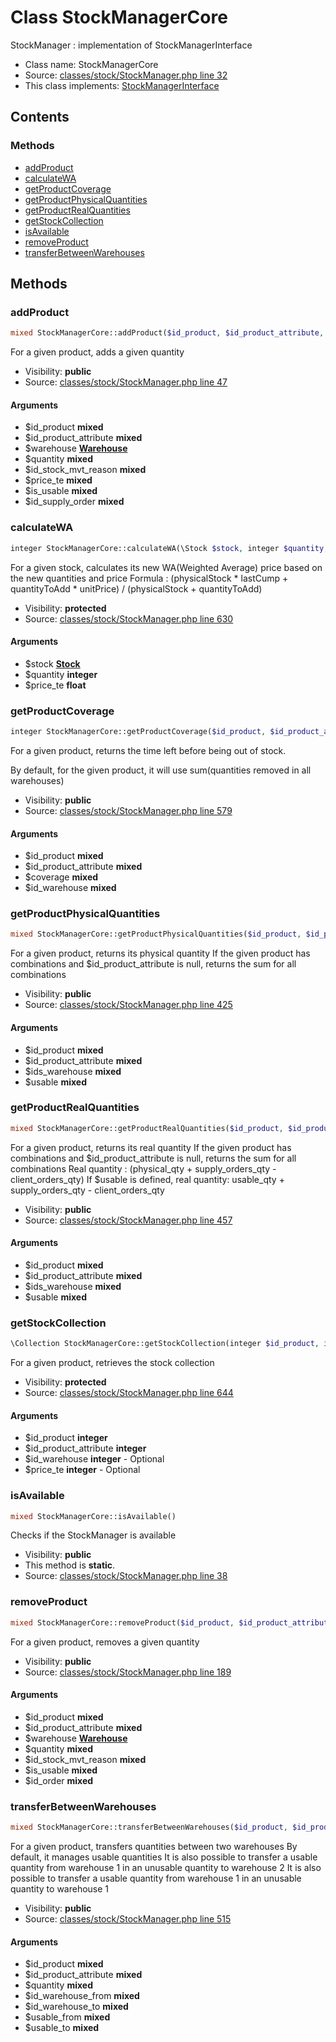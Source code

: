 Class StockManagerCore
=====================

StockManager : implementation of StockManagerInterface



* Class name: StockManagerCore
* Source: [classes/stock/StockManager.php line 32](https://github.com/PrestaShop/PrestaShop/blob/1.5.2.0/classes/stock/StockManager.php#L32)
* This class implements: [StockManagerInterface](interface.StockManagerInterface.md)

Contents
--------



### Methods

* [addProduct](#method-addProduct)
* [calculateWA](#method-calculateWA)
* [getProductCoverage](#method-getProductCoverage)
* [getProductPhysicalQuantities](#method-getProductPhysicalQuantities)
* [getProductRealQuantities](#method-getProductRealQuantities)
* [getStockCollection](#method-getStockCollection)
* [isAvailable](#method-isAvailable)
* [removeProduct](#method-removeProduct)
* [transferBetweenWarehouses](#method-transferBetweenWarehouses)






Methods
-------


### <a name="method-addProduct"></a>addProduct

```php
mixed StockManagerCore::addProduct($id_product, $id_product_attribute, \Warehouse $warehouse, $quantity, $id_stock_mvt_reason, $price_te, $is_usable, $id_supply_order)
```

For a given product, adds a given quantity



* Visibility: **public**
* Source: [classes/stock/StockManager.php line 47](https://github.com/PrestaShop/PrestaShop/blob/1.5.2.0/classes/stock/StockManager.php#L47)


#### Arguments
* $id_product **mixed**
* $id_product_attribute **mixed**
* $warehouse **[Warehouse](class.WarehouseCore.md)**
* $quantity **mixed**
* $id_stock_mvt_reason **mixed**
* $price_te **mixed**
* $is_usable **mixed**
* $id_supply_order **mixed**



### <a name="method-calculateWA"></a>calculateWA

```php
integer StockManagerCore::calculateWA(\Stock $stock, integer $quantity, float $price_te)
```

For a given stock, calculates its new WA(Weighted Average) price based on the new quantities and price
Formula : (physicalStock * lastCump + quantityToAdd * unitPrice) / (physicalStock + quantityToAdd)



* Visibility: **protected**
* Source: [classes/stock/StockManager.php line 630](https://github.com/PrestaShop/PrestaShop/blob/1.5.2.0/classes/stock/StockManager.php#L630)


#### Arguments
* $stock **[Stock](class.StockCore.md)**
* $quantity **integer**
* $price_te **float**



### <a name="method-getProductCoverage"></a>getProductCoverage

```php
integer StockManagerCore::getProductCoverage($id_product, $id_product_attribute, $coverage, $id_warehouse)
```

For a given product, returns the time left before being out of stock.

By default, for the given product, it will use sum(quantities removed in all warehouses)

* Visibility: **public**
* Source: [classes/stock/StockManager.php line 579](https://github.com/PrestaShop/PrestaShop/blob/1.5.2.0/classes/stock/StockManager.php#L579)


#### Arguments
* $id_product **mixed**
* $id_product_attribute **mixed**
* $coverage **mixed**
* $id_warehouse **mixed**



### <a name="method-getProductPhysicalQuantities"></a>getProductPhysicalQuantities

```php
mixed StockManagerCore::getProductPhysicalQuantities($id_product, $id_product_attribute, $ids_warehouse, $usable)
```

For a given product, returns its physical quantity
If the given product has combinations and $id_product_attribute is null, returns the sum for all combinations



* Visibility: **public**
* Source: [classes/stock/StockManager.php line 425](https://github.com/PrestaShop/PrestaShop/blob/1.5.2.0/classes/stock/StockManager.php#L425)


#### Arguments
* $id_product **mixed**
* $id_product_attribute **mixed**
* $ids_warehouse **mixed**
* $usable **mixed**



### <a name="method-getProductRealQuantities"></a>getProductRealQuantities

```php
mixed StockManagerCore::getProductRealQuantities($id_product, $id_product_attribute, $ids_warehouse, $usable)
```

For a given product, returns its real quantity
If the given product has combinations and $id_product_attribute is null, returns the sum for all combinations
Real quantity : (physical_qty + supply_orders_qty - client_orders_qty)
If $usable is defined, real quantity: usable_qty + supply_orders_qty - client_orders_qty



* Visibility: **public**
* Source: [classes/stock/StockManager.php line 457](https://github.com/PrestaShop/PrestaShop/blob/1.5.2.0/classes/stock/StockManager.php#L457)


#### Arguments
* $id_product **mixed**
* $id_product_attribute **mixed**
* $ids_warehouse **mixed**
* $usable **mixed**



### <a name="method-getStockCollection"></a>getStockCollection

```php
\Collection StockManagerCore::getStockCollection(integer $id_product, integer $id_product_attribute, integer $id_warehouse, integer $price_te)
```

For a given product, retrieves the stock collection



* Visibility: **protected**
* Source: [classes/stock/StockManager.php line 644](https://github.com/PrestaShop/PrestaShop/blob/1.5.2.0/classes/stock/StockManager.php#L644)


#### Arguments
* $id_product **integer**
* $id_product_attribute **integer**
* $id_warehouse **integer** - Optional
* $price_te **integer** - Optional



### <a name="method-isAvailable"></a>isAvailable

```php
mixed StockManagerCore::isAvailable()
```

Checks if the StockManager is available



* Visibility: **public**
* This method is **static**.
* Source: [classes/stock/StockManager.php line 38](https://github.com/PrestaShop/PrestaShop/blob/1.5.2.0/classes/stock/StockManager.php#L38)




### <a name="method-removeProduct"></a>removeProduct

```php
mixed StockManagerCore::removeProduct($id_product, $id_product_attribute, \Warehouse $warehouse, $quantity, $id_stock_mvt_reason, $is_usable, $id_order)
```

For a given product, removes a given quantity



* Visibility: **public**
* Source: [classes/stock/StockManager.php line 189](https://github.com/PrestaShop/PrestaShop/blob/1.5.2.0/classes/stock/StockManager.php#L189)


#### Arguments
* $id_product **mixed**
* $id_product_attribute **mixed**
* $warehouse **[Warehouse](class.WarehouseCore.md)**
* $quantity **mixed**
* $id_stock_mvt_reason **mixed**
* $is_usable **mixed**
* $id_order **mixed**



### <a name="method-transferBetweenWarehouses"></a>transferBetweenWarehouses

```php
mixed StockManagerCore::transferBetweenWarehouses($id_product, $id_product_attribute, $quantity, $id_warehouse_from, $id_warehouse_to, $usable_from, $usable_to)
```

For a given product, transfers quantities between two warehouses
By default, it manages usable quantities
It is also possible to transfer a usable quantity from warehouse 1 in an unusable quantity to warehouse 2
It is also possible to transfer a usable quantity from warehouse 1 in an unusable quantity to warehouse 1



* Visibility: **public**
* Source: [classes/stock/StockManager.php line 515](https://github.com/PrestaShop/PrestaShop/blob/1.5.2.0/classes/stock/StockManager.php#L515)


#### Arguments
* $id_product **mixed**
* $id_product_attribute **mixed**
* $quantity **mixed**
* $id_warehouse_from **mixed**
* $id_warehouse_to **mixed**
* $usable_from **mixed**
* $usable_to **mixed**


